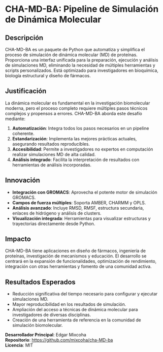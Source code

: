 # CHA-MD-BA: Pipeline de Simulación de Dinámica Molecular

## Descripción

CHA-MD-BA es un paquete de Python que automatiza y simplifica el proceso de simulación de dinámica molecular (MD) de proteínas. Proporciona una interfaz unificada para la preparación, ejecución y análisis de simulaciones MD, eliminando la necesidad de múltiples herramientas y scripts personalizados. Está optimizado para investigadores en bioquímica, biología estructural y diseño de fármacos.

## Justificación

La dinámica molecular es fundamental en la investigación biomolecular moderna, pero el proceso completo requiere múltiples pasos técnicos complejos y propensos a errores. CHA-MD-BA aborda este desafío mediante:

1. **Automatización**: Integra todos los pasos necesarios en un pipeline coherente.
2. **Estandarización**: Implementa las mejores prácticas actuales, asegurando resultados reproducibles.
3. **Accesibilidad**: Permite a investigadores no expertos en computación realizar simulaciones MD de alta calidad.
4. **Análisis integrado**: Facilita la interpretación de resultados con herramientas de análisis incorporadas.

## Innovación

- **Integración con GROMACS**: Aprovecha el potente motor de simulación GROMACS.
- **Campos de fuerza múltiples**: Soporta AMBER, CHARMM y OPLS.
- **Análisis avanzado**: Incluye RMSD, RMSF, estructura secundaria, enlaces de hidrógeno y análisis de clusters.
- **Visualización integrada**: Herramientas para visualizar estructuras y trayectorias directamente desde Python.

## Impacto

CHA-MD-BA tiene aplicaciones en diseño de fármacos, ingeniería de proteínas, investigación de mecanismos y educación. El desarrollo se centrará en la expansión de funcionalidades, optimización de rendimiento, integración con otras herramientas y fomento de una comunidad activa.

## Resultados Esperados

- Reducción significativa del tiempo necesario para configurar y ejecutar simulaciones MD.
- Mayor reproducibilidad en los resultados de simulación.
- Ampliación del acceso a técnicas de dinámica molecular para investigadores de diversas disciplinas.
- Creación de una herramienta de referencia en la comunidad de simulación biomolecular.

**Desarrollador Principal**: Edgar Mixcoha  
**Repositorio**: https://github.com/mixcoha/cha-MD-ba  
**Licencia**: MIT 